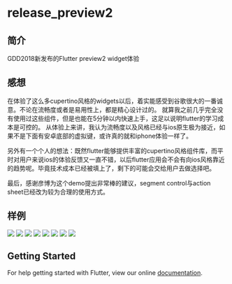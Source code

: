 # release_preview2
## 简介
GDD2018新发布的Flutter preview2 widget体验
## 感想
在体验了这么多cupertino风格的widgets以后，着实能感受到谷歌很大的一番诚意。不论在流畅度或者是易用性上，都是精心设计过的。
就算我之前几乎完全没有使用过这些组件，但是也能在5分钟以内快速上手，这足以说明flutter的学习成本是可控的。
从体验上来讲，我认为流畅度以及风格已经与ios原生极为接近，如果不是下面有安卓底部的虚拟键，或许真的就和iphone体验一样了。

另外有一个个人的想法：既然flutter能够提供丰富的cupertino风格组件库，而平时对用户来说ios的体验反馈又一直不错，以后flutter应用会不会有向ios风格靠近的趋势呢。毕竟技术成本已经被填上了，剩下的可能会交给用户去做选择吧。

最后，感谢彦博为这个demo提出非常棒的建议，segment control与action sheet已经改为较为合理的使用方式。
## 样例
![](https://user-gold-cdn.xitu.io/2018/9/21/165f7d7c790e6911?w=362&h=640&f=gif&s=172340)
![](https://user-gold-cdn.xitu.io/2018/9/22/165fd35c8909a813?w=362&h=640&f=gif&s=1992085)
![](https://user-gold-cdn.xitu.io/2018/9/22/165fd35f0d320ac1?w=362&h=640&f=gif&s=107991)
![](https://user-gold-cdn.xitu.io/2018/9/21/165f7d82c7a6c8e1?w=360&h=643&f=png&s=12551)
![](https://user-gold-cdn.xitu.io/2018/9/21/165fab436c967dc5?w=362&h=640&f=gif&s=243539)
![](https://user-gold-cdn.xitu.io/2018/9/21/165fab44f4e99390?w=362&h=640&f=gif&s=320930)
![](https://user-gold-cdn.xitu.io/2018/9/21/165fab46cca581a7?w=362&h=640&f=gif&s=232271)
![](https://user-gold-cdn.xitu.io/2018/9/21/165fab48becac4ad?w=362&h=640&f=gif&s=328637)
## Getting Started

For help getting started with Flutter, view our online
[documentation](https://flutter.io/).
